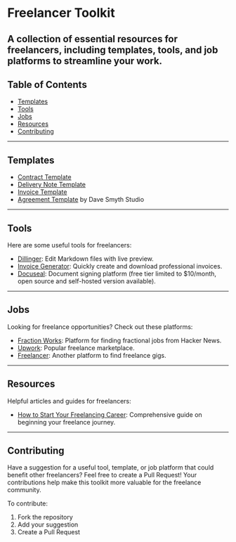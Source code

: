 # Freelancer Toolkit
A collection of essential resources for freelancers, including templates, tools, and job platforms to streamline your work.
---
## Table of Contents
- [Templates](#templates)
- [Tools](#tools)
- [Jobs](#jobs)
- [Resources](#resources)
- [Contributing](#contributing)
---
## Templates
- [Contract Template](contract-template.md)
- [Delivery Note Template](delivery-note-template.md)
- [Invoice Template](invoice-template.md)
- [Agreement Template](https://davesmyth.studio/agreement) by Dave Smyth Studio
---
## Tools
Here are some useful tools for freelancers:
- [Dillinger](https://dillinger.io/): Edit Markdown files with live preview.
- [Invoice Generator](https://invoice-generator.com/): Quickly create and download professional invoices.
- [Docuseal](https://www.docuseal.co/): Document signing platform (free tier limited to $10/month, open source and self-hosted version available).
---
## Jobs
Looking for freelance opportunities? Check out these platforms:
- [Fraction Works](https://fraction.works/): Platform for finding fractional jobs from Hacker News.
- [Upwork](https://www.upwork.com/): Popular freelance marketplace.
- [Freelancer](https://www.freelancer.com/): Another platform to find freelance gigs.
---
## Resources
Helpful articles and guides for freelancers:
- [How to Start Your Freelancing Career](https://saurabhgarg.com/how-to-start-your-freelancing-career-in-2023/): Comprehensive guide on beginning your freelance journey.
---
## Contributing
Have a suggestion for a useful tool, template, or job platform that could benefit other freelancers? Feel free to create a Pull Request! Your contributions help make this toolkit more valuable for the freelance community.

To contribute:
1. Fork the repository
2. Add your suggestion
3. Create a Pull Request
